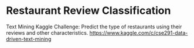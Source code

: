 # Restaurant Review Classification
Text Mining Kaggle Challenge: Predict the type of restaurants using their reviews and other characteristics.
https://www.kaggle.com/c/cse291-data-driven-text-mining
